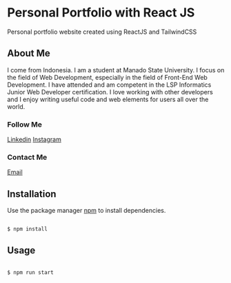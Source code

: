 # Personal Portfolio with React JS

Personal portfolio website created using ReactJS and TailwindCSS

## About Me

I come from Indonesia. I am a student at Manado State University. I focus on the field of Web Development, especially in the field of Front-End Web Development. I have attended and am competent in the LSP Informatics Junior Web Developer certification. I love working with other developers and I enjoy writing useful code and web elements for users all over the world.

### Follow Me
[Linkedin](https://www.linkedin.com/in/hizkiareppi/)
[Instagram](https://www.instagram.com/hizkiajefren_)

### Contact Me
[Email](mailto:email.hizkiareppi@gmail.com)

## Installation

Use the package manager [npm](https://www.npmjs.com/) to install dependencies.

```bash

$ npm install

```

## Usage

```bash

$ npm run start

```
